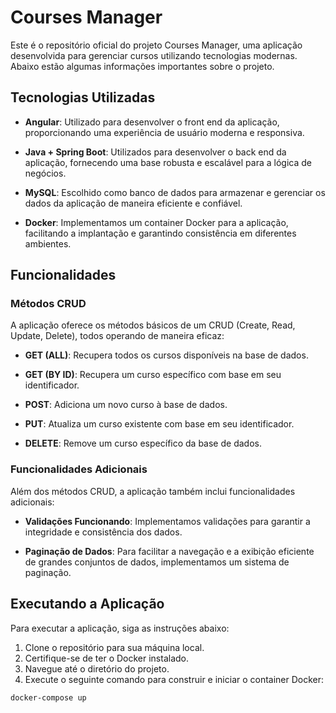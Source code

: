 # Courses Manager

Este é o repositório oficial do projeto Courses Manager, uma aplicação desenvolvida para gerenciar cursos utilizando tecnologias modernas. Abaixo estão algumas informações importantes sobre o projeto.

## Tecnologias Utilizadas

- **Angular**: Utilizado para desenvolver o front end da aplicação, proporcionando uma experiência de usuário moderna e responsiva.

- **Java + Spring Boot**: Utilizados para desenvolver o back end da aplicação, fornecendo uma base robusta e escalável para a lógica de negócios.

- **MySQL**: Escolhido como banco de dados para armazenar e gerenciar os dados da aplicação de maneira eficiente e confiável.

- **Docker**: Implementamos um container Docker para a aplicação, facilitando a implantação e garantindo consistência em diferentes ambientes.

## Funcionalidades

### Métodos CRUD

A aplicação oferece os métodos básicos de um CRUD (Create, Read, Update, Delete), todos operando de maneira eficaz:

- **GET (ALL)**: Recupera todos os cursos disponíveis na base de dados.

- **GET (BY ID)**: Recupera um curso específico com base em seu identificador.

- **POST**: Adiciona um novo curso à base de dados.

- **PUT**: Atualiza um curso existente com base em seu identificador.

- **DELETE**: Remove um curso específico da base de dados.

### Funcionalidades Adicionais

Além dos métodos CRUD, a aplicação também inclui funcionalidades adicionais:

- **Validações Funcionando**: Implementamos validações para garantir a integridade e consistência dos dados.

- **Paginação de Dados**: Para facilitar a navegação e a exibição eficiente de grandes conjuntos de dados, implementamos um sistema de paginação.

## Executando a Aplicação

Para executar a aplicação, siga as instruções abaixo:

1. Clone o repositório para sua máquina local.
2. Certifique-se de ter o Docker instalado.
3. Navegue até o diretório do projeto.
4. Execute o seguinte comando para construir e iniciar o container Docker:

```bash
docker-compose up
```
